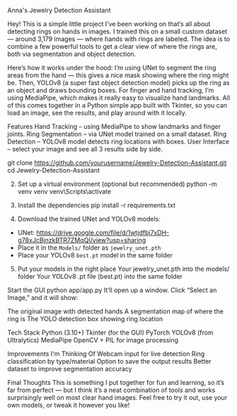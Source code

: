 Anna's Jewelry Detection Assistant

Hey! This is a simple little project I’ve been working on that’s all about detecting rings on hands in images. I trained this on a small custom dataset — around 3,179 images — where hands with rings are labeled. The idea is to combine a few powerful tools to get a clear view of where the rings are, both via segmentation and object detection.

Here’s how it works under the hood:
I’m using UNet to segment the ring areas from the hand — this gives a nice mask showing where the ring might be.
Then, YOLOv8 (a super fast object detection model) picks up the ring as an object and draws bounding boxes.
For finger and hand tracking, I’m using MediaPipe, which makes it really easy to visualize hand landmarks.
All of this comes together in a Python simple app built with Tkinter, so you can load an image, see the results, and play around with it locally.

Features
Hand Tracking – using MediaPipe to show landmarks and finger joints.
Ring Segmentation – via UNet model trained on a small dataset.
Ring Detection – YOLOv8 model detects ring locations with boxes.
User Interface – select your image and see all 3 results side by side.

git clone https://github.com/yourusername/Jewelry-Detection-Assistant.git
cd Jewelry-Detection-Assistant

2. Set up a virtual environment (optional but recommended)
python -m venv venv
venv\Scripts\activate

3. Install the dependencies
pip install -r requirements.txt

4. Download the trained UNet and YOLOv8 models:

- UNet: https://drive.google.com/file/d/1wtjdfbj7xDH-g78xJcBjnzkBTR7ZMqQI/view?usp=sharing
- Place it in the `Models/` folder as `jewelry_unet.pth`
- Place your YOLOv8 `best.pt` model in the same folder

5. Put your models in the right place
Your jewelry_unet.pth into the models/ folder
Your YOLOv8 .pt file (best.pt) into the same folder

Start the GUI
python app/app.py
It’ll open up a window. Click “Select an Image,” and it will show:

The original image with detected hands
A segmentation map of where the ring is
The YOLO detection box showing ring location


Tech Stack
Python (3.10+)
Tkinter (for the GUI)
PyTorch
YOLOv8 (from Ultralytics)
MediaPipe
OpenCV + PIL for image processing

Improvements I'm Thinking Of
Webcam input for live detection
Ring classification by type/material
Option to save the output results
Better dataset to improve segmentation accuracy

Final Thoughts
This is something I put together for fun and learning, so it’s far from perfect — but I think it’s a neat combination of tools and works surprisingly well on most clear hand images. Feel free to try it out, use your own models, or tweak it however you like!
